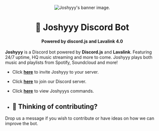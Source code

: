 <p align="center">
  <img src="https://i.imgur.com/Q9kQiXf.png" alt="Joshyyy's banner image."><br>
<h1 align="center">🤖 Joshyyy Discord Bot</h1>

<h4 align="center">Powered by discord.js and Lavalink 4.0</h4>

**Joshyyy** is a Discord bot powered by **Discord.js** and **Lavalink**. Featuring 24/7 uptime, HQ music streaming and more to come.
Joshyyy plays both music and playlists from Spotify, Soundcloud and more!

* Click **[here](https://discord.com/oauth2/authorize?client_id=1170079241535246336&permissions=3229696&scope=bot)** to invite Joshyyy to your server.
* Click **[here](https://discord.gg/yZzPG7ZW7R)** to join our Discord server.
* Click **[here](https://)** to view Joshyyys commands.

* ## 📢 **Thinking of contributing?**

Drop us a message if you wish to contribute or have ideas on how we can improve the bot.

